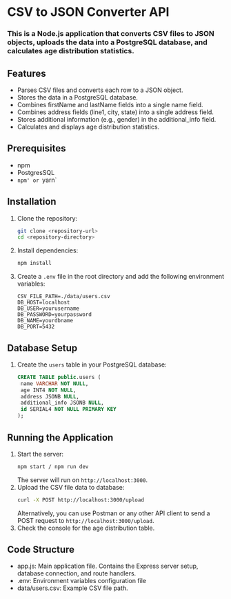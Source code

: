 # CSV to JSON Converter API

### This is a Node.js application that converts CSV files to JSON objects, uploads the data into a PostgreSQL database, and calculates age distribution statistics.

## Features

- Parses CSV files and converts each row to a JSON object.
- Stores the data in a PostgreSQL database.
- Combines firstName and lastName fields into a single name field.
- Combines address fields (line1, city, state) into a single address field.
- Stores additional information (e.g., gender) in the additional_info field.
- Calculates and displays age distribution statistics.

## Prerequisites

- npm
- PostgresSQL
- `npm' or `yarn`

## Installation

1. Clone the repository:
   ```sh
   git clone <repository-url>
   cd <repository-directory>
   ```
2. Install dependencies:
   ```sh
   npm install
   ```
3. Create a `.env` file in the root directory and add the following environment variables:
   ```env
   CSV_FILE_PATH=./data/users.csv
   DB_HOST=localhost
   DB_USER=yourusername
   DB_PASSWORD=yourpassword
   DB_NAME=yourdbname
   DB_PORT=5432
   ```

## Database Setup

1. Create the `users` table in your PostgreSQL database:
   ```sql
   CREATE TABLE public.users (
    name VARCHAR NOT NULL,
    age INT4 NOT NULL,
    address JSONB NULL,
    additional_info JSONB NULL,
    id SERIAL4 NOT NULL PRIMARY KEY
   );
   ```

## Running the Application

1. Start the server:
   ```sh
   npm start / npm run dev
   ```
   The server will run on `http://localhost:3000`.
2. Upload the CSV file data to database:
   ```sh
   curl -X POST http://localhost:3000/upload
   ```
   Alternatively, you can use Postman or any other API client to send a POST request to 
   `http://localhost:3000/upload`.
3. Check the console for the age distribution table.

## Code Structure

- app.js: Main application file. Contains the Express server setup, database connection, and 
  route handlers.
- .env: Environment variables configuration file
- data/users.csv: Example CSV file path.



